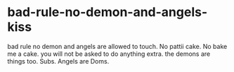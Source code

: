 # bad-rule-no-demon-and-angels-kiss
bad rule no demon and angels are allowed to touch. No pattii cake. No bake me a cake. you will not be asked to do anything extra. the demons are things too. Subs. Angels are Doms.
